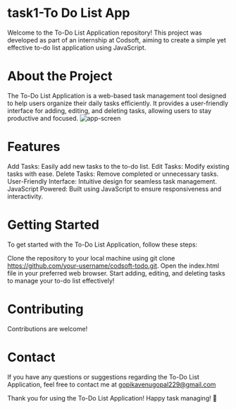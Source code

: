 # task1-To Do List App
Welcome to the To-Do List Application repository! This project was developed as part of an internship at Codsoft, aiming to create a simple yet effective to-do list application using JavaScript.

# About the Project
The To-Do List Application is a web-based task management tool designed to help users organize their daily tasks efficiently. It provides a user-friendly interface for adding, editing, and deleting tasks, allowing users to stay productive and focused.
![app-screen]("C:\Users\91735\Downloads\to-do-list.png")

# Features
Add Tasks: Easily add new tasks to the to-do list.
Edit Tasks: Modify existing tasks with ease.
Delete Tasks: Remove completed or unnecessary tasks.
User-Friendly Interface: Intuitive design for seamless task management.
JavaScript Powered: Built using JavaScript to ensure responsiveness and interactivity.

# Getting Started
To get started with the To-Do List Application, follow these steps:

Clone the repository to your local machine using git clone https://github.com/your-username/codsoft-todo.git.
Open the index.html file in your preferred web browser.
Start adding, editing, and deleting tasks to manage your to-do list effectively!

# Contributing
Contributions are welcome!
# Contact
If you have any questions or suggestions regarding the To-Do List Application, feel free to contact me at gopikavenugopal229@gmail.com

Thank you for using the To-Do List Application! Happy task managing! 🚀
